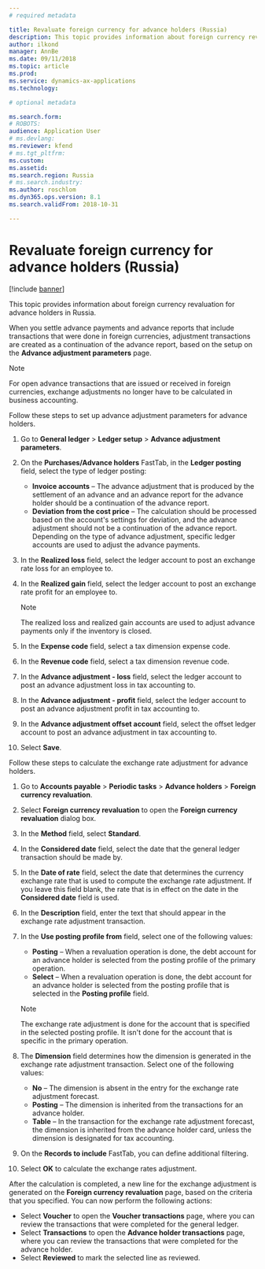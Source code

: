 ```yaml
---
# required metadata

title: Revaluate foreign currency for advance holders (Russia)
description: This topic provides information about foreign currency revaluation for advance holders in Russia.
author: ilkond
manager: AnnBe
ms.date: 09/11/2018
ms.topic: article
ms.prod: 
ms.service: dynamics-ax-applications
ms.technology: 

# optional metadata

ms.search.form: 
# ROBOTS: 
audience: Application User
# ms.devlang: 
ms.reviewer: kfend
# ms.tgt_pltfrm: 
ms.custom: 
ms.assetid: 
ms.search.region: Russia
# ms.search.industry: 
ms.author: roschlom
ms.dyn365.ops.version: 8.1
ms.search.validFrom: 2018-10-31

---
```


# Revaluate foreign currency for advance holders (Russia)

[!include [banner](../includes/banner.md)]

This topic provides information about foreign currency revaluation for advance holders in Russia.

When you settle advance payments and advance reports that include transactions that were done in foreign currencies, adjustment transactions are created as a continuation of the advance report, based on the setup on the **Advance adjustment parameters** page.

> [!NOTE]
> For open advance transactions that are issued or received in foreign currencies, exchange adjustments no longer have to be calculated in business accounting.

Follow these steps to set up advance adjustment parameters for advance holders.

1. Go to **General ledger** \> **Ledger setup** \> **Advance adjustment parameters**.
2. On the **Purchases/Advance holders** FastTab, in the **Ledger posting** field, select the type of ledger posting:

    - **Invoice accounts** – The advance adjustment that is produced by the settlement of an advance and an advance report for the advance holder should be a continuation of the advance report.
    - **Deviation from the cost price** – The calculation should be processed based on the account's settings for deviation, and the advance adjustment should not be a continuation of the advance report. Depending on the type of advance adjustment, specific ledger accounts are used to adjust the advance payments.

4. In the **Realized loss** field, select the ledger account to post an exchange rate loss for an employee to.
5. In the **Realized gain** field, select the ledger account to post an exchange rate profit for an employee to.

    > [!NOTE]
    > The realized loss and realized gain accounts are used to adjust advance payments only if the inventory is closed.

6. In the **Expense code** field, select a tax dimension expense code.
7. In the **Revenue code** field, select a tax dimension revenue code.
8. In the **Advance adjustment - loss** field, select the ledger account to post an advance adjustment loss in tax accounting to.
9. In the **Advance adjustment - profit** field, select the ledger account to post an advance adjustment profit in tax accounting to.
10. In the **Advance adjustment offset account** field, select the offset ledger account to post an advance adjustment in tax accounting to.
11. Select **Save**.

Follow these steps to calculate the exchange rate adjustment for advance holders.

1. Go to **Accounts payable** \> **Periodic tasks** \> **Advance holders** \> **Foreign currency revaluation**.
2. Select **Foreign currency revaluation** to open the **Foreign currency revaluation** dialog box.
3. In the **Method** field, select **Standard**.
4. In the **Considered date** field, select the date that the general ledger transaction should be made by.
5. In the **Date of rate** field, select the date that determines the currency exchange rate that is used to compute the exchange rate adjustment. If you leave this field blank, the rate that is in effect on the date in the **Considered date** field is used.
6. In the **Description** field, enter the text that should appear in the exchange rate adjustment transaction.
7. In the **Use posting profile from** field, select one of the following values:

    - **Posting** – When a revaluation operation is done, the debt account for an advance holder is selected from the posting profile of the primary operation.
    - **Select** – When a revaluation operation is done, the debt account for an advance holder is selected from the posting profile that is selected in the **Posting profile** field.

    > [!NOTE]
    > The exchange rate adjustment is done for the account that is specified in the selected posting profile. It isn't done for the account that is specific in the primary operation.

8. The **Dimension** field determines how the dimension is generated in the exchange rate adjustment transaction. Select one of the following values:

    - **No** – The dimension is absent in the entry for the exchange rate adjustment forecast.
    - **Posting** – The dimension is inherited from the transactions for an advance holder.
    - **Table** – In the transaction for the exchange rate adjustment forecast, the dimension is inherited from the advance holder card, unless the dimension is designated for tax accounting.

9. On the **Records to include** FastTab, you can define additional filtering.
10. Select **OK** to calculate the exchange rates adjustment.

After the calculation is completed, a new line for the exchange adjustment is generated on the **Foreign currency revaluation** page, based on the criteria that you specified. You can now perform the following actions:

- Select **Voucher** to open the **Voucher transactions** page, where you can review the transactions that were completed for the general ledger.
- Select **Transactions** to open the **Advance holder transactions** page, where you can review the transactions that were completed for the advance holder.
- Select **Reviewed** to mark the selected line as reviewed.
